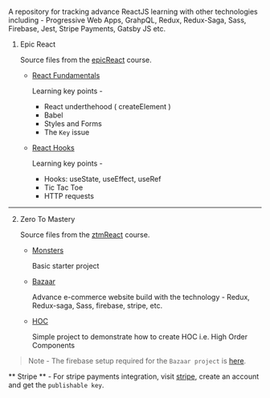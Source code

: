 A repository for tracking advance ReactJS learning with other technologies including - Progressive Web Apps, GrahpQL, Redux, Redux-Saga, Sass, Firebase, Jest, Stripe Payments, Gatsby JS etc.

1. Epic React

   Source files from the [epicReact](https://epicreact.dev/) course.

   - [React Fundamentals](./epicreact/react-fundamentals)

     Learning key points -

     - React underthehood ( createElement )
     - Babel
     - Styles and Forms
     - The `Key` issue

   - [React Hooks](./epicreact/react-hooks)

     Learning key points -

     - Hooks: useState, useEffect, useRef
     - Tic Tac Toe
     - HTTP requests

<hr />

2. Zero To Mastery

   Source files from the [ztmReact](https://academy.zerotomastery.io/p/complete-react-developer-redux-hooks-graphql-zero-to-mastery) course.

   - [Monsters](./monsters)

     Basic starter project

   - [Bazaar](./bazaar)

     Advance e-commerce website build with the technology - Redux, Redux-saga, Sass, firebase, stripe, etc.

   - [HOC](./hoc)

     Simple project to demonstrate how to create HOC i.e. High Order Components

> Note - The firebase setup required for the `Bazaar project` is [here](./firebaseSetup.md).

** Stripe ** - For stripe payments integration, visit [stripe](https://stripe.com/en-in), create an account and get the `publishable key`.
